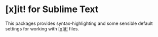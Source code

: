 # [x]it! for Sublime Text

This packages provides syntax-highlighting and some sensible default settings for working with [[x]it!](https://xit.jotaen.net) files.
